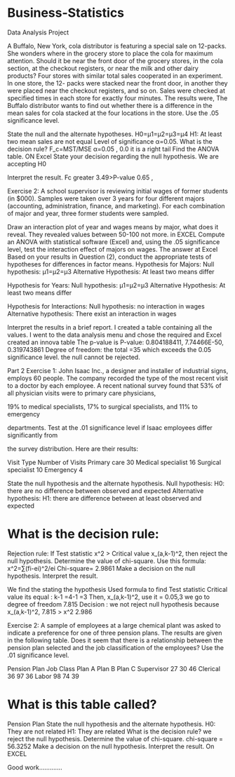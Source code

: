 # Business-Statistics
Data Analysis Project


A Buffalo, New York, cola distributor is featuring a special sale on 12-packs. She wonders where in the grocery store to place the cola for maximum attention. Should it be near the front door of the grocery stores, in the cola section, at the checkout registers, or near the milk and other dairy products? Four stores with similar total sales cooperated in an experiment. In one store, the 12- packs were stacked near the front door, in another they were placed near the checkout registers, and so on. Sales were checked at specified times in each store for exactly four minutes. The results were, The Buffalo distributor wants to find out whether there is a difference in the mean
sales for cola stacked at the four locations in the store. Use the .05 significance level.




 


State the null and the alternate hypotheses.
H0=µ1=µ2=µ3=µ4
H1: At least two mean sales are not equal
Level of significance α=0.05.
What is the decision rule?
F_c=MST/MSE 
α=0.05 , 0.0 it is a right tail 
Find the ANOVA table.
ON Excel
State your decision regarding the null hypothesis.
We are accepting H0

Interpret the result.
Fc greater 3.49>P-value 0.65   ,  

Exercise 2:
A school supervisor is reviewing initial wages of former students (in $000). Samples were taken over 3 years for four different majors (accounting, administration, finance, and marketing).
For each combination of major and year, three former students were sampled.


Draw an interaction plot of year and wages means by major, what does it reveal.
They revealed values between 50-100 not more. in EXCEL 
Compute an ANOVA with statistical software (Excel) and, using the .05 significance level, test
the interaction effect of majors on wages.
The answer at Excel 
Based on your results in Question (2), conduct the appropriate tests of hypotheses for differences in factor means.
Hypothesis for Majors:
Null hypothesis: µ1=µ2=µ3
Alternative Hypothesis: At least two means differ

Hypothesis for Years:
Null hypothesis: µ1=µ2=µ3
Alternative Hypothesis: At least two means differ 

Hypothesis for Interactions:
Null hypothesis: no interaction in wages 
Alternative hypothesis: There exist an interaction in wages

Interpret the results in a brief report.
I created a table containing all the values. I went to the data analysis menu and 
chose the required and Excel created an innova table
The p-value is
P-value: 0.804188411, 7.74466E-50, 0.319743861 
Degree of freedom: the total =35
which exceeds the 0.05 significance level.
the null cannot be rejected.







Part 2
Exercise 1:
John Isaac Inc., a designer and installer of industrial signs, employs 60 people. The
company recorded the type of the most recent visit to a doctor by each employee. A
recent national survey found that 53% of all physician visits were to primary care physicians,

19% to medical specialists, 17% to surgical specialists, and 11% to emergency

departments. Test at the .01 significance level if Isaac employees differ significantly from

the survey distribution. Here are their results:



Visit Type	Number of
Visits
Primary care	30
Medical
specialist	16
Surgical
specialist	10
Emergency	4

State the null hypothesis and the alternate hypothesis.
Null hypothesis:
H0: there are no difference between observed and expected
Alternative hypothesis:
H1: there are difference between at least observed and expected 
# What is the decision rule:
Rejection rule:
If Test statistic x^2 > Critical value x_(a,k-1)^2, then reject the null hypothesis.
Determine the value of chi-square.
Use this formula:
x^2=∑(fi-ei)^2/ei
Chi-square= 2.9861
Make a decision on the null hypothesis. Interpret the result.
                 
We find the stating the hypothesis
Used formula to find Test statistic 
Critical value its equal :
k-1
=4-1
=3
Then, x_(a,k-1)^2, use it 
= 0.05,3 we go to degree of freedom 7.815
Decision : we not reject null hypothesis because x_(a,k-1)^2, 7.815 > x^2 2.986






Exercise 2:
A sample of employees at a large chemical plant was asked to indicate a preference for one of three pension plans. The results are given in the following table. Does it seem that there is a relationship between the pension plan selected and the job classification of the employees? Use the .01 significance level.

Pension
Plan
Job Class	Plan A	Plan B	Plan C
Supervisor	27	30	46
Clerical	36	97	36
Labor	98	74	39

# What is this table called?
Pension Plan
State the null hypothesis and the alternate hypothesis.
H0: They are not related 
H1: They are related 
What is the decision rule?
we reject the null hypothesis. 
Determine the value of chi-square.
chi-square = 56.3252 
Make a decision on the null hypothesis. Interpret the result.
On EXCEL 
                

































Good work………….
 
